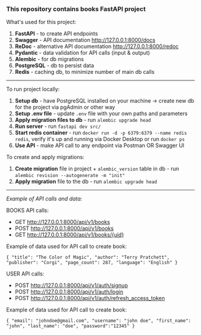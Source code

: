 ### This repository contains books FastAPI project

What's used for this project:
1. **FastAPI** - to create API endpoints
2. **Swagger** - API documentation http://127.0.0.1:8000/docs
3. **ReDoc** - alternative API documentation http://127.0.0.1:8000/redoc
4. **Pydantic** - data validation for API calls (input & output)
5. **Alembic** - for db migrations
6. **PostgreSQL** - db to persist data
7. **Redis** - caching db, to minimize number of main db calls

___

To run project locally: 
1. **Setup db** - have PostgreSQL installed on your machine -> create new db for the project via pgAdmin or other way
2. **Setup .env file** - update `.env` file with your own paths and parameters
3. **Apply migration files to db** - run `alembic upgrade head`
4. **Run server** - run `fastapi dev src/`
5. **Start redis container** - run `docker run -d -p 6379:6379 --name redis redis`, verify it's up and running via Docker Desktop or run `docker ps`
6. **Use API** - make API call to any endpoint via Postman OR Swagger UI


To create and apply migrations:
1. **Create migration** file in project + `alembic_version` table in db - run `alembic revision --autogenerate -m "init"`
2. **Apply migration** file to the db - run `alembic upgrade head`

___
_Example of API calls and data:_

BOOKS API calls:
* GET http://127.0.0.1:8000/api/v1/books
* POST http://127.0.0.1:8000/api/v1/books
* GET http://127.0.0.1:8000/api/v1/books/{uid}

Example of data used for API call to create book:

`{
        "title": "The Color of Magic",
        "author": "Terry Pratchett",
        "publisher": "Corgi",
        "page_count": 287,
        "language": "English"
}`

USER API calls:
* POST http://127.0.0.1:8000/api/v1/auth/signup
* POST http://127.0.0.1:8000/api/v1/auth/login
* POST http://127.0.0.1:8000/api/v1/auth/refresh_access_token

Example of data used for API call to create book:

`{
    "email": "johndoe@gmail.com",
    "username": "john doe",
    "first_name": "john",
    "last_name": "doe",
    "password":"12345"
}`

